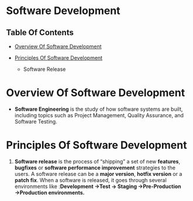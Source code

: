 # Software Development

## Table Of Contents
- [Overview Of Software Development](#Overview-Of-Software-Development)

- [Principles Of Software Development](#Principles-Of-Software-Development)
    - Software Release

# Overview Of Software Development
* __Software Engineering__ is the study of how software systems are built, including topics such as Project Management, Quality Assurance, and Software Testing.

# Principles Of Software Development
1. __Software release__ is the process of “shipping” a set of new __features__, __bugfixes__ or __software performance improvement__ strategies to the users. A software release can be a __major version__, __hotfix version__ or a __patch fix__.  When a software is released, it goes through several environments like :__Development →Test → Staging →Pre-Production →Production environments.__